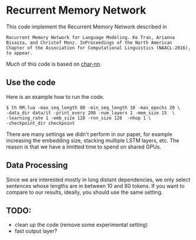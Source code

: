 # Recurrent Memory Network

This code implement the Recurrent Memory Network described in

	Recurrent Memory Network for Language Modeling. Ke Tran, Arianna Bisazza, and Christof Monz. InProceedings of the North American Chapter of the Association for Computational Linguistics (NAACL-2016), to appear.


Much of this code is based on [char-nn](https://github.com/karpathy/char-rnn).


## Use the code

Here is an example how to run the code. 

```
$ th RM.lua -max_seq_length 80 -min_seq_length 10 -max_epochs 20 \
-data_dir data/it -print_every 200 -num_layers 1 -mem_size 15  \
-learning_rate 1 -emb_size 128 -rnn_size 128  -nhop 1 \
-checkpoint_dir checkpoint
```

There are many settings we didn't perform in our paper, for example increasing the embedding size, stacking multiple LSTM layers, etc. The reason is that we have a limitted time to spend on shared GPUs.

## Data Processing
Since we are interested mostly in long distant dependencies, we only select sentences whose lengths are in between 10 and 80 tokens. If you want to compare to our results, ideally, you should use the same setting.


## TODO:
- clean up the code (remove some experimental setting)
- fast output layer?